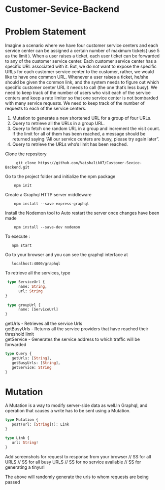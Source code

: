 # Customer-Sevice-Backend
# Problem Statement
Imagine a scenario where we have four customer service centers and each service center can
be assigned a certain number of maximum tickets( use 5 as the limit ).
When a user raises a ticket, each user ticket can be forwarded to any of the customer service
center. Each customer service center has a specific URL associated with it. But, we do not want
to expose the specific URLs for each customer service center to the customer, rather, we would
like to have one common URL.
Whenever a user raises a ticket, he/she should be given the common link, and the system
needs to figure out which specific customer center URL it needs to call (the one that’s less
busy). We need to keep track of the number of users who visit each of the service centers and
keep a rate limiter so that one service center is not bombarded with many service requests. We
need to keep track of the number of requests to each of the service centers.
1. Mutation to generate a new shortened URL for a group of four URLs.
2. Query to retrieve all the URLs in a group URL.
3. Query to fetch one random URL in a group and increment the visit count. If the limit for
all of them has been reached, a message should be returned saying “All our service
centers are busy, please try again later”.
4. Query to retrieve the URLs who’s limit has been reached.

Clone the repository 
              
         git clone https://github.com/Vaishalik07/Customer-Sevice-Backend.git
 
Go to the project folder and initialize the npm package

        npm init

Create a Graphql HTTP server middleware
          
        npm install --save express-graphql

Install the Nodemon tool to Auto restart the server once changes have been made
        
        npm install --save-dev nodemon

To execute :
        
       npm start

Go to your browser and you can see the graphql interface at

       localhost:4000/graphql

To retrieve all the services, type 
       
```graphql
 type ServiceUrl {
      name: String,
      url: String
}
          
 type groupUrl {
      name: [ServiceUrl]
}
 ``` 
 

getUrls - Retrieves all the service Urls </br>
getBusyUrls - Returns all the service providers that have reached their threshold limit </br>
getService - Generates the service address to which traffic will be forwarded </br>

```graphql
type Query {
   getUrls: [String],
   getBusyUrls: [String],
   getService: String
}
``` 

# Mutation
A Mutation is a way to modify server-side data as well.In Graphql, and operation that causes a write has to be sent using a Mutation. 

```graphql
type Mutation {
   post(url: [String]!): Link
}

type Link {
   url: String!
}
 ``` 
Add screenshots for request to response from your browser
// SS for all URLS
// SS for all busy URLS
// SS for no service available
// SS for generating a tinyurl

The above will randomly generate the urls to whom requests are being passed



        
            
